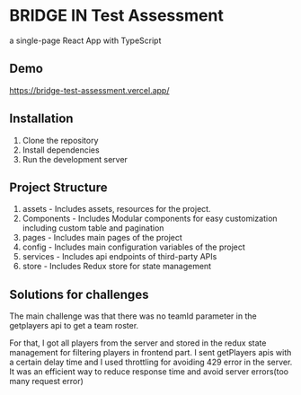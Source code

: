 # BRIDGE IN Test Assessment

a single-page React App with TypeScript 

## Demo
https://bridge-test-assessment.vercel.app/

## Installation

1. Clone the repository 
2. Install dependencies
3. Run the development server 

## Project Structure

1. assets - Includes assets, resources for the project.
2. Components - Includes Modular components for easy customization including custom table and pagination
3. pages - Includes main pages of the project
4. config - Includes main configuration variables of the project
5. services - Includes api endpoints of third-party APIs
6. store - Includes Redux store for state management

## Solutions for challenges
The main challenge was that there was no teamId parameter in the getplayers api to get a team roster.

For that, I got all players from the server and stored in the redux state management for filtering players in frontend part.
I sent getPlayers apis with a certain delay time and I used throttling for avoiding 429 error in the server.
It was an efficient way to reduce response time and avoid server errors(too many request error)


